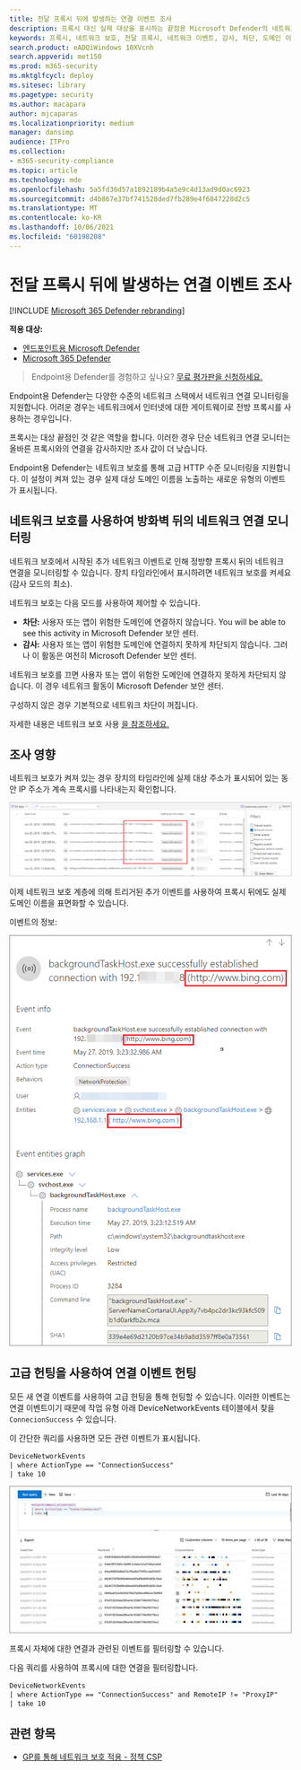 ```yaml
---
title: 전달 프록시 뒤에 발생하는 연결 이벤트 조사
description: 프록시 대신 실제 대상을 표시하는 끝점용 Microsoft Defender의 네트워크 보호를 통해 고급 HTTP 수준 모니터링을 사용하는 방법을 알아보십시오.
keywords: 프록시, 네트워크 보호, 전달 프록시, 네트워크 이벤트, 감사, 차단, 도메인 이름, 도메인
search.product: eADQiWindows 10XVcnh
search.appverid: met150
ms.prod: m365-security
ms.mktglfcycl: deploy
ms.sitesec: library
ms.pagetype: security
ms.author: macapara
author: mjcaparas
ms.localizationpriority: medium
manager: dansimp
audience: ITPro
ms.collection:
- m365-security-compliance
ms.topic: article
ms.technology: mde
ms.openlocfilehash: 5a5fd36d57a1892189b4a5e9c4d13ad9d0ac6923
ms.sourcegitcommit: d4b867e37bf741528ded7fb289e4f6847228d2c5
ms.translationtype: MT
ms.contentlocale: ko-KR
ms.lasthandoff: 10/06/2021
ms.locfileid: "60198208"
---
```

# <a name="investigate-connection-events-that-occur-behind-forward-proxies"></a>전달 프록시 뒤에 발생하는 연결 이벤트 조사

[!INCLUDE [Microsoft 365 Defender rebranding](../../includes/microsoft-defender.md)]

**적용 대상:**
- [엔드포인트용 Microsoft Defender](https://go.microsoft.com/fwlink/p/?linkid=2154037)
- [Microsoft 365 Defender](https://go.microsoft.com/fwlink/?linkid=2118804)

> Endpoint용 Defender를 경험하고 싶나요? [무료 평가판을 신청하세요.](https://signup.microsoft.com/create-account/signup?products=7f379fee-c4f9-4278-b0a1-e4c8c2fcdf7e&ru=https://aka.ms/MDEp2OpenTrial?ocid=docs-wdatp-investigatemachines-abovefoldlink)

Endpoint용 Defender는 다양한 수준의 네트워크 스택에서 네트워크 연결 모니터링을 지원합니다. 어려운 경우는 네트워크에서 인터넷에 대한 게이트웨이로 전방 프록시를 사용하는 경우입니다.

프록시는 대상 끝점인 것 같은 역할을 합니다. 이러한 경우 단순 네트워크 연결 모니터는 올바른 프록시와의 연결을 감사하지만 조사 값이 더 낮습니다.

Endpoint용 Defender는 네트워크 보호를 통해 고급 HTTP 수준 모니터링을 지원합니다. 이 설정이 켜져 있는 경우 실제 대상 도메인 이름을 노출하는 새로운 유형의 이벤트가 표시됩니다.

## <a name="use-network-protection-to-monitor-network-connection-behind-a-firewall"></a>네트워크 보호를 사용하여 방화벽 뒤의 네트워크 연결 모니터링

네트워크 보호에서 시작된 추가 네트워크 이벤트로 인해 정방향 프록시 뒤의 네트워크 연결을 모니터링할 수 있습니다. 장치 타임라인에서 표시하려면 네트워크 보호를 켜세요(감사 모드의 최소).

네트워크 보호는 다음 모드를 사용하여 제어할 수 있습니다.

- **차단:** 사용자 또는 앱이 위험한 도메인에 연결하지 않습니다. You will be able to see this activity in Microsoft Defender 보안 센터.
- **감사:** 사용자 또는 앱이 위험한 도메인에 연결하지 못하게 차단되지 않습니다. 그러나 이 활동은 여전히 Microsoft Defender 보안 센터.


네트워크 보호를 끄면 사용자 또는 앱이 위험한 도메인에 연결하지 못하게 차단되지 않습니다. 이 경우 네트워크 활동이 Microsoft Defender 보안 센터.

구성하지 않은 경우 기본적으로 네트워크 차단이 꺼집니다.

자세한 내용은 네트워크 보호 사용 [을 참조하세요.](enable-network-protection.md)

## <a name="investigation-impact"></a>조사 영향

네트워크 보호가 켜져 있는 경우 장치의 타임라인에 실제 대상 주소가 표시되어 있는 동안 IP 주소가 계속 프록시를 나타내는지 확인합니다.

![디바이스 타임라인의 네트워크 이벤트 이미지입니다.](images/atp-proxy-investigation.png)

이제 네트워크 보호 계층에 의해 트리거된 추가 이벤트를 사용하여 프록시 뒤에도 실제 도메인 이름을 표면화할 수 있습니다.

이벤트의 정보:

![단일 네트워크 이벤트의 이미지입니다.](images/atp-proxy-investigation-event.png)

## <a name="hunt-for-connection-events-using-advanced-hunting"></a>고급 헌팅을 사용하여 연결 이벤트 헌팅

모든 새 연결 이벤트를 사용하여 고급 헌팅을 통해 헌팅할 수 있습니다. 이러한 이벤트는 연결 이벤트이기 때문에 작업 유형 아래 DeviceNetworkEvents 테이블에서 찾을 `ConnecionSuccess` 수 있습니다.

이 간단한 쿼리를 사용하면 모든 관련 이벤트가 표시됩니다.

```console
DeviceNetworkEvents
| where ActionType == "ConnectionSuccess"
| take 10
```

![고급 헌팅 쿼리의 이미지입니다.](images/atp-proxy-investigation-ah.png)

프록시 자체에 대한 연결과 관련된 이벤트를 필터링할 수 있습니다.

다음 쿼리를 사용하여 프록시에 대한 연결을 필터링합니다.

```console
DeviceNetworkEvents
| where ActionType == "ConnectionSuccess" and RemoteIP != "ProxyIP"
| take 10
```

## <a name="related-topics"></a>관련 항목

- [GP를 통해 네트워크 보호 적용 - 정책 CSP](/windows/client-management/mdm/policy-csp-defender#defender-enablenetworkprotection)
